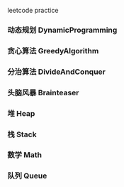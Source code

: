 leetcode practice
### 动态规划 DynamicProgramming
### 贪心算法 GreedyAlgorithm
### 分治算法 DivideAndConquer
### 头脑风暴 Brainteaser
### 堆 Heap
### 栈 Stack
### 数学 Math
### 队列 Queue